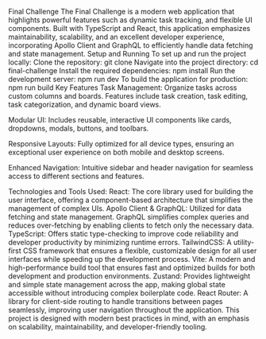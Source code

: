 Final Challenge
The Final Challenge is a modern web application that highlights powerful features such as dynamic task tracking, and flexible UI components. Built with TypeScript and React, this application emphasizes maintainability, scalability, and an excellent developer experience, incorporating Apollo Client and GraphQL to efficiently handle data fetching and state management.
Setup and Running
To set up and run the project locally:
Clone the repository:
git clone <repo-url>
Navigate into the project directory:
cd final-challenge
Install the required dependencies:
npm install
Run the development server:
npm run dev
To build the application for production:
npm run build
Key Features
Task Management: Organize tasks across custom columns and boards. Features include task creation, task editing, task categorization, and dynamic board views.

Modular UI: Includes reusable, interactive UI components like cards, dropdowns, modals, buttons, and toolbars.

Responsive Layouts: Fully optimized for all device types, ensuring an exceptional user experience on both mobile and desktop screens.

Enhanced Navigation: Intuitive sidebar and header navigation for seamless access to different sections and features.





Technologies and Tools Used:
React: The core library used for building the user interface, offering a component-based architecture that simplifies the management of complex UIs.
Apollo Client & GraphQL: Utilized for data fetching and state management. GraphQL simplifies complex queries and reduces over-fetching by enabling clients to fetch only the necessary data.
TypeScript: Offers static type-checking to improve code reliability and developer productivity by minimizing runtime errors.
TailwindCSS: A utility-first CSS framework that ensures a flexible, customizable design for all user interfaces while speeding up the development process.
Vite: A modern and high-performance build tool that ensures fast and optimized builds for both development and production environments.
Zustand: Provides lightweight and simple state management across the app, making global state accessible without introducing complex boilerplate code.
React Router: A library for client-side routing to handle transitions between pages seamlessly, improving user navigation throughout the application.
This project is designed with modern best practices in mind, with an emphasis on scalability, maintainability, and developer-friendly tooling.

